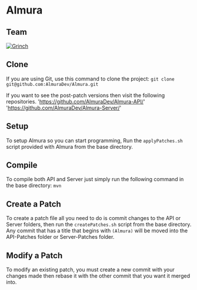 Almura
===========

Team
----
[![Grinch](https://secure.gravatar.com/avatar/19d97d07c8797464aa8b7e2e0481da78?s=48)](https://github.com/Grinch "Grinch, Lead Developer")

Clone
-----
If you are using Git, use this command to clone the project: `git clone git@github.com:AlmuraDev/Almura.git`

If you want to see the post-patch versions then visit the following repositories.
'https://github.com/AlmuraDev/Almura-API/'
'https://github.com/AlmuraDev/Almura-Server/'

Setup
-----
To setup Almura so you can start programming, Run the `applyPatches.sh` script provided with Almura from the base directory.

Compile
-------
To compile both API and Server just simply run the following command in the base directory: `mvn`

Create a Patch
--------------
To create a patch file all you need to do is commit changes to the API or Server folders, then run the `createPatches.sh` script from the base directory. Any commit that has a title that begins with `(Almura)` will be moved into the API-Patches folder or Server-Patches folder.

Modify a Patch
--------------
To modify an existing patch, you must create a new commit with your changes made then rebase it with the other commit that you want it merged into. 
